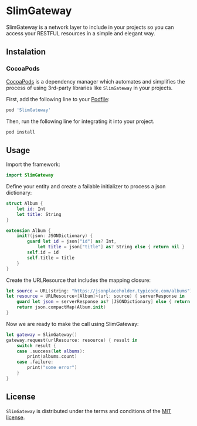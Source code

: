 # SlimGateway

SlimGateway is a network layer to include in your projects so you can access your RESTFUL resources in a simple and elegant way.

## Instalation

### CocoaPods

[CocoaPods](http://cocoapods.org) is a dependency manager which automates and simplifies the process of using 3rd-party libraries like `SlimGateway` in your projects. 

First, add the following line to your [Podfile](http://guides.cocoapods.org/using/using-cocoapods.html):

```ruby
pod 'SlimGateway'
```

Then, run the following line for integrating it into your project.

```ruby
pod install
```

## Usage

Import the framework:

```swift
import SlimGateway
```

Define your entity and create a failable initializer to process a json dictionary:

```swift
struct Album {
    let id: Int
    let title: String
}

extension Album {
    init?(json: JSONDictionary) {
        guard let id = json["id"] as? Int,
            let title = json["title"] as? String else { return nil }
        self.id = id
        self.title = title
    }
}
```

Create the URLResource that includes the mapping closure:

```swift
let source = URL(string: "https://jsonplaceholder.typicode.com/albums")!
let resource = URLResource<[Album]>(url: source) { serverResponse in
    guard let json = serverResponse as? [JSONDictionary] else { return nil }
    return json.compactMap(Album.init)
}
```

Now we are ready to make the call using SlimGateway:

```swift
let gateway = SlimGateway()
gateway.request(urlResource: resource) { result in
    switch result {
    case .success(let albums):
        print(albums.count)
    case .failure:
        print("some error")
    }
}
```
## License

`SlimGateway` is distributed under the terms and conditions of the [MIT license](LICENSE.md).